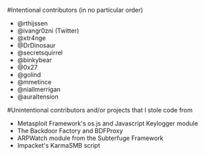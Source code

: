 #Intentional contributors (in no particular order)

- @rthijssen
- @ivangr0zni (Twitter)
- @xtr4nge
- @DrDinosaur
- @secretsquirrel
- @binkybear
- @0x27
- @golind
- @mmetince
- @niallmerrigan
- @auraltension

#Unintentional contributors and/or projects that I stole code from

- Metasploit Framework's os.js and Javascript Keylogger module
- The Backdoor Factory and BDFProxy
- ARPWatch module from the Subterfuge Framework
- Impacket's KarmaSMB script
